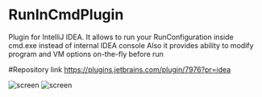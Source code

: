 # RunInCmdPlugin
Plugin for IntelliJ IDEA. It allows to run your RunConfiguration inside cmd.exe instead of internal IDEA console
Also it provides ability to modify program and VM options on-the-fly before run

#Repository link
https://plugins.jetbrains.com/plugin/7976?pr=idea

![screen](https://cloud.githubusercontent.com/assets/741251/10416757/4080e210-702c-11e5-915c-f5df58583719.png)
![screen](https://cloud.githubusercontent.com/assets/741251/10416758/4545e02a-702c-11e5-87b0-f55b14152a0b.png)
